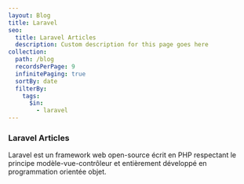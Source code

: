```yaml
---
layout: Blog
title: Laravel
seo:
  title: Laravel Articles
  description: Custom description for this page goes here
collection:
  path: /blog
  recordsPerPage: 9
  infinitePaging: true
  sortBy: date
  filterBy:
    tags:
      $in:
        - laravel
---
```


### Laravel Articles

Laravel est un framework web open-source écrit en PHP respectant le principe modèle-vue-contrôleur et entièrement développé en programmation orientée objet.